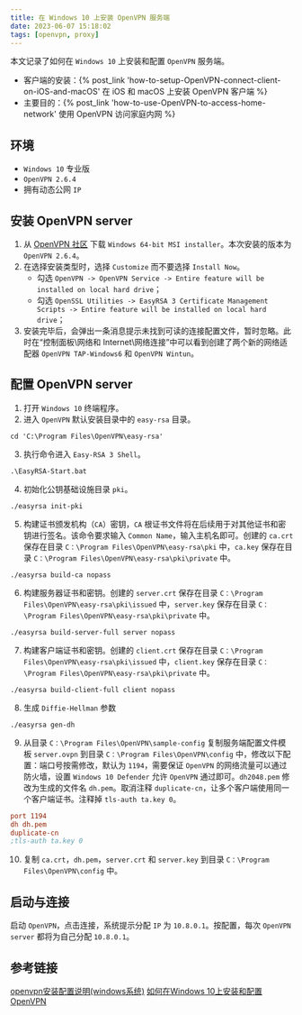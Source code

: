 ```yaml
---
title: 在 Windows 10 上安装 OpenVPN 服务端
date: 2023-06-07 15:18:02
tags: [openvpn, proxy]
---
```


本文记录了如何在 `Windows 10` 上安装和配置 `OpenVPN` 服务端。

<!-- more -->

- 客户端的安装：{% post_link 'how-to-setup-OpenVPN-connect-client-on-iOS-and-macOS' 在 iOS 和 macOS 上安装 OpenVPN 客户端 %}
- 主要目的：{% post_link 'how-to-use-OpenVPN-to-access-home-network' 使用 OpenVPN 访问家庭内网 %}


## 环境

- `Windows 10` 专业版
- `OpenVPN 2.6.4`
- 拥有动态公网 `IP`


## 安装 OpenVPN server

1. 从 [OpenVPN 社区](https://openvpn.net/community-downloads/) 下载 `Windows 64-bit MSI installer`。本次安装的版本为 `OpenVPN 2.6.4`。
2. 在选择安装类型时，选择 `Customize` 而不要选择 `Install Now`。
    - 勾选 `OpenVPN -> OpenVPN Service -> Entire feature will be installed on local hard drive`；
    - 勾选 `OpenSSL Utilities -> EasyRSA 3 Certificate Management Scripts -> Entire feature will be installed on local hard drive`；
3. 安装完毕后，会弹出一条消息提示未找到可读的连接配置文件，暂时忽略。此时在“控制面板\网络和 Internet\网络连接”中可以看到创建了两个新的网络适配器 `OpenVPN TAP-Windows6` 和 `OpenVPN Wintun`。


## 配置 OpenVPN server

1. 打开 `Windows 10` 终端程序。
2. 进入 `OpenVPN` 默认安装目录中的 `easy-rsa` 目录。
```shell
cd 'C:\Program Files\OpenVPN\easy-rsa'
```
3. 执行命令进入 `Easy-RSA 3 Shell`。
```shell
.\EasyRSA-Start.bat
```
4. 初始化公钥基础设施目录 `pki`。
```shell
./easyrsa init-pki
```
5. 构建证书颁发机构（`CA`）密钥，`CA` 根证书文件将在后续用于对其他证书和密钥进行签名。该命令要求输入 `Common Name`，输入主机名即可。创建的 `ca.crt` 保存在目录 `C：\Program Files\OpenVPN\easy-rsa\pki` 中，`ca.key` 保存在目录 `C：\Program Files\OpenVPN\easy-rsa\pki\private` 中。
```shell
./easyrsa build-ca nopass
```
6. 构建服务器证书和密钥。创建的 `server.crt` 保存在目录 `C：\Program Files\OpenVPN\easy-rsa\pki\issued` 中，`server.key` 保存在目录 `C：\Program Files\OpenVPN\easy-rsa\pki\private` 中。
```shell
./easyrsa build-server-full server nopass
```
7. 构建客户端证书和密钥。创建的 `client.crt` 保存在目录 `C：\Program Files\OpenVPN\easy-rsa\pki\issued` 中，`client.key` 保存在目录 `C：\Program Files\OpenVPN\easy-rsa\pki\private` 中。
```shell
./easyrsa build-client-full client nopass
```
8. 生成 `Diffie-Hellman` 参数
```shell
./easyrsa gen-dh
```
9. 从目录 `C：\Program Files\OpenVPN\sample-config` 复制服务端配置文件模板 `server.ovpn` 到目录 `C：\Program Files\OpenVPN\config` 中，修改以下配置：端口号按需修改，默认为 `1194`，需要保证 `OpenVPN` 的网络流量可以通过防火墙，设置 `Windows 10 Defender` 允许 `OpenVPN` 通过即可。`dh2048.pem` 修改为生成的文件名 `dh.pem`。取消注释 `duplicate-cn`，让多个客户端使用同一个客户端证书。注释掉 `tls-auth ta.key 0`。
```ini
port 1194
dh dh.pem
duplicate-cn
;tls-auth ta.key 0
```
10. 复制 `ca.crt`，`dh.pem`，`server.crt` 和 `server.key` 到目录 `C：\Program Files\OpenVPN\config` 中。


## 启动与连接
启动 `OpenVPN`，点击连接，系统提示分配 `IP` 为 `10.8.0.1`。按配置，每次 `OpenVPN server` 都将为自己分配 `10.8.0.1`。


## 参考链接
[openvpn安装配置说明(windows系统)](https://blog.eyyyye.com/article/39#menu_3)
[如何在Windows 10上安装和配置OpenVPN](https://zhuanlan.zhihu.com/p/525197398)